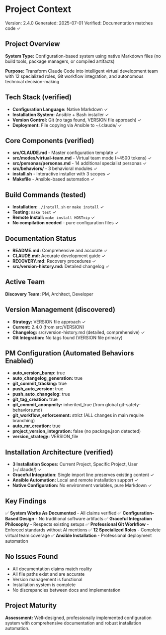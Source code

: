 # Project Context
Version: 2.4.0
Generated: 2025-07-01
Verified: Documentation matches code ✓

## Project Overview
**System Type:** Configuration-based system using native Markdown files (no build tools, package managers, or compiled artifacts)

**Purpose:** Transform Claude Code into intelligent virtual development team with 12 specialized roles, Git workflow integration, and autonomous technical decision-making

## Tech Stack (verified)
- **Configuration Language:** Native Markdown ✓
- **Installation System:** Ansible + Bash installer ✓
- **Version Control:** Git (no tags found, VERSION file approach) ✓
- **Deployment:** File copying via Ansible to ~/.claude/ ✓

## Core Components (verified)
- **src/CLAUDE.md** - Master configuration template ✓
- **src/modes/virtual-team.md** - Virtual team mode (~4500 tokens) ✓
- **src/personas/personas.md** - 14 additional specialist personas ✓
- **src/behaviors/** - 3 behavioral modules ✓
- **install.sh** - Interactive installer with 3 scopes ✓
- **Makefile** - Ansible-based automation ✓

## Build Commands (tested)
- **Installation:** `./install.sh` or `make install` ✓
- **Testing:** `make test` ✓
- **Remote Install:** `make install HOST=ip` ✓
- **No compilation needed** - pure configuration files ✓

## Documentation Status
- **README.md:** Comprehensive and accurate ✓
- **CLAUDE.md:** Accurate development guide ✓
- **RECOVERY.md:** Recovery procedures ✓
- **src/version-history.md:** Detailed changelog ✓

## Active Team
**Discovery Team:** PM, Architect, Developer

## Version Management (discovered)
- **Strategy:** VERSION file approach ✓
- **Current:** 2.4.0 (from src/VERSION)
- **Changelog:** src/version-history.md (detailed, comprehensive) ✓
- **Git Integration:** No tags found (VERSION file primary)

## PM Configuration (Automated Behaviors Enabled)
- **auto_version_bump:** true
- **auto_changelog_generation:** true
- **git_commit_tracking:** true
- **push_auto_version:** true
- **push_auto_changelog:** true
- **git_tag_creation:** true
- **git_commit_anonymity:** inherited_true (from global git-safety-behaviors.md)
- **git_workflow_enforcement:** strict (ALL changes in main require branching)
- **auto_mr_creation:** true
- **project_version_integration:** false (no package.json detected)
- **version_strategy:** VERSION_file

## Installation Architecture (verified)
- **3 Installation Scopes:** Current Project, Specific Project, User (~/.claude/) ✓
- **Graceful Integration:** Single import line preserves existing content ✓
- **Ansible Automation:** Local and remote installation support ✓
- **Native Configuration:** No environment variables, pure Markdown ✓

## Key Findings
✅ **System Works As Documented** - All claims verified
✅ **Configuration-Based Design** - No traditional software artifacts
✅ **Graceful Integration Philosophy** - Respects existing setups
✅ **Professional Git Workflow** - Enforced standards without AI mentions
✅ **12 Specialized Roles** - Complete virtual team coverage
✅ **Ansible Installation** - Professional deployment automation

## No Issues Found
- All documentation claims match reality
- All file paths exist and are accurate
- Version management is functional
- Installation system is complete
- No discrepancies between docs and implementation

## Project Maturity
**Assessment:** Well-designed, professionally implemented configuration system with comprehensive documentation and robust installation automation.